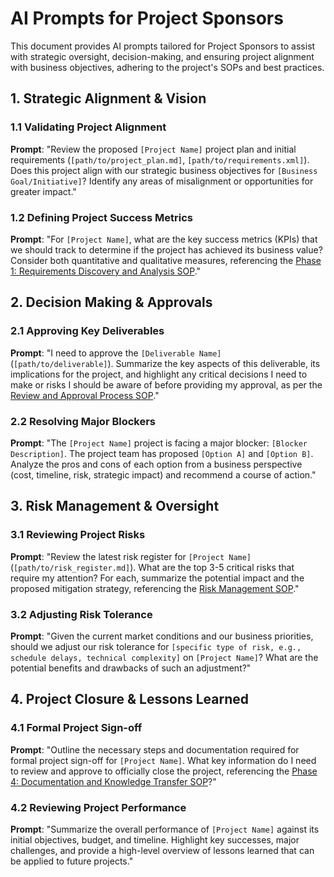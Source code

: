 # AI Prompts for Project Sponsors

This document provides AI prompts tailored for Project Sponsors to assist with strategic oversight, decision-making, and ensuring project alignment with business objectives, adhering to the project's SOPs and best practices.

## 1. Strategic Alignment & Vision

### 1.1 Validating Project Alignment

**Prompt**: "Review the proposed `[Project Name]` project plan and initial requirements (`[path/to/project_plan.md]`, `[path/to/requirements.xml]`). Does this project align with our strategic business objectives for `[Business Goal/Initiative]`? Identify any areas of misalignment or opportunities for greater impact."

### 1.2 Defining Project Success Metrics

**Prompt**: "For `[Project Name]`, what are the key success metrics (KPIs) that we should track to determine if the project has achieved its business value? Consider both quantitative and qualitative measures, referencing the [Phase 1: Requirements Discovery and Analysis SOP](../../docs/SOPs/phase_1_requirements_discovery_analysis_sop.md)."

## 2. Decision Making & Approvals

### 2.1 Approving Key Deliverables

**Prompt**: "I need to approve the `[Deliverable Name]` (`[path/to/deliverable]`). Summarize the key aspects of this deliverable, its implications for the project, and highlight any critical decisions I need to make or risks I should be aware of before providing my approval, as per the [Review and Approval Process SOP](../../docs/SOPs/review_approval_process_sop.md)."

### 2.2 Resolving Major Blockers

**Prompt**: "The `[Project Name]` project is facing a major blocker: `[Blocker Description]`. The project team has proposed `[Option A]` and `[Option B]`. Analyze the pros and cons of each option from a business perspective (cost, timeline, risk, strategic impact) and recommend a course of action."

## 3. Risk Management & Oversight

### 3.1 Reviewing Project Risks

**Prompt**: "Review the latest risk register for `[Project Name]` (`[path/to/risk_register.md]`). What are the top 3-5 critical risks that require my attention? For each, summarize the potential impact and the proposed mitigation strategy, referencing the [Risk Management SOP](../../docs/SOPs/risk_management_sop.md)."

### 3.2 Adjusting Risk Tolerance

**Prompt**: "Given the current market conditions and our business priorities, should we adjust our risk tolerance for `[specific type of risk, e.g., schedule delays, technical complexity]` on `[Project Name]`? What are the potential benefits and drawbacks of such an adjustment?"

## 4. Project Closure & Lessons Learned

### 4.1 Formal Project Sign-off

**Prompt**: "Outline the necessary steps and documentation required for formal project sign-off for `[Project Name]`. What key information do I need to review and approve to officially close the project, referencing the [Phase 4: Documentation and Knowledge Transfer SOP](../../docs/SOPs/phase_4_documentation_knowledge_transfer_sop.md)?"

### 4.2 Reviewing Project Performance

**Prompt**: "Summarize the overall performance of `[Project Name]` against its initial objectives, budget, and timeline. Highlight key successes, major challenges, and provide a high-level overview of lessons learned that can be applied to future projects."
